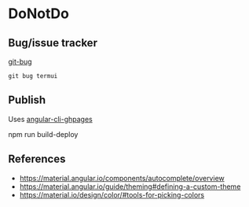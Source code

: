 # DoNotDo

## Bug/issue tracker

[git-bug](https://github.com/MichaelMure/git-bug)

```
git bug termui
```

## Publish

Uses [angular-cli-ghpages](https://github.com/angular-schule/angular-cli-ghpages)

npm run build-deploy

## References

-   https://material.angular.io/components/autocomplete/overview
-   https://material.angular.io/guide/theming#defining-a-custom-theme
-   https://material.io/design/color/#tools-for-picking-colors
